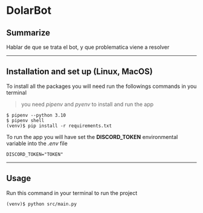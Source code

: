 # DolarBot
## Summarize
Hablar de que se trata el bot, y que problematica viene a resolver

---
## Installation and set up (Linux, MacOS)
To install all the packages you will need run the followings commands in you terminal
>you need *pipenv* and *pyenv* to install and run the app
```
$ pipenv --python 3.10
$ pipenv shell
(venv)$ pip install -r requirements.txt  
```
To run the app you will have set the **DISCORD_TOKEN** environmental variable into the *.env* file
```
DISCORD_TOKEN="TOKEN"
```
---
## Usage
Run this command in your terminal to run the project 
```
(venv)$ python src/main.py
```

